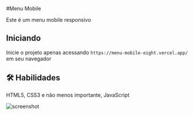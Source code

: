 
#Menu Mobile

Este é um menu mobile responsivo

## Iniciando

Inicie o projeto apenas acessando `https://menu-mobile-eight.vercel.app/` em seu navegador



## 🛠 Habilidades
HTML5, CSS3 e não menos importante, JavaScript


![screenshot](https://user-images.githubusercontent.com/37091987/151710309-99920946-ed2e-47cc-98a8-0fd62bc348ba.jpg)


